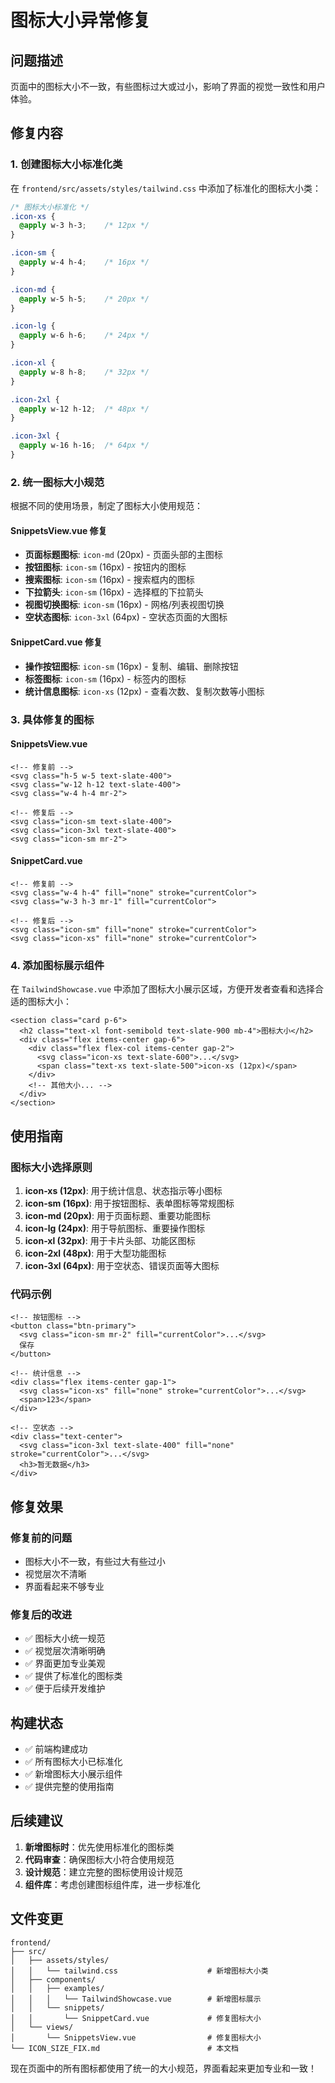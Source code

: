 # 图标大小异常修复

## 问题描述

页面中的图标大小不一致，有些图标过大或过小，影响了界面的视觉一致性和用户体验。

## 修复内容

### 1. 创建图标大小标准化类

在 `frontend/src/assets/styles/tailwind.css` 中添加了标准化的图标大小类：

```css
/* 图标大小标准化 */
.icon-xs {
  @apply w-3 h-3;    /* 12px */
}

.icon-sm {
  @apply w-4 h-4;    /* 16px */
}

.icon-md {
  @apply w-5 h-5;    /* 20px */
}

.icon-lg {
  @apply w-6 h-6;    /* 24px */
}

.icon-xl {
  @apply w-8 h-8;    /* 32px */
}

.icon-2xl {
  @apply w-12 h-12;  /* 48px */
}

.icon-3xl {
  @apply w-16 h-16;  /* 64px */
}
```

### 2. 统一图标大小规范

根据不同的使用场景，制定了图标大小使用规范：

#### SnippetsView.vue 修复
- **页面标题图标**: `icon-md` (20px) - 页面头部的主图标
- **按钮图标**: `icon-sm` (16px) - 按钮内的图标
- **搜索图标**: `icon-sm` (16px) - 搜索框内的图标
- **下拉箭头**: `icon-sm` (16px) - 选择框的下拉箭头
- **视图切换图标**: `icon-sm` (16px) - 网格/列表视图切换
- **空状态图标**: `icon-3xl` (64px) - 空状态页面的大图标

#### SnippetCard.vue 修复
- **操作按钮图标**: `icon-sm` (16px) - 复制、编辑、删除按钮
- **标签图标**: `icon-sm` (16px) - 标签内的图标
- **统计信息图标**: `icon-xs` (12px) - 查看次数、复制次数等小图标

### 3. 具体修复的图标

#### SnippetsView.vue
```vue
<!-- 修复前 -->
<svg class="h-5 w-5 text-slate-400">
<svg class="w-12 h-12 text-slate-400">
<svg class="w-4 h-4 mr-2">

<!-- 修复后 -->
<svg class="icon-sm text-slate-400">
<svg class="icon-3xl text-slate-400">
<svg class="icon-sm mr-2">
```

#### SnippetCard.vue
```vue
<!-- 修复前 -->
<svg class="w-4 h-4" fill="none" stroke="currentColor">
<svg class="w-3 h-3 mr-1" fill="currentColor">

<!-- 修复后 -->
<svg class="icon-sm" fill="none" stroke="currentColor">
<svg class="icon-xs" fill="none" stroke="currentColor">
```

### 4. 添加图标展示组件

在 `TailwindShowcase.vue` 中添加了图标大小展示区域，方便开发者查看和选择合适的图标大小：

```vue
<section class="card p-6">
  <h2 class="text-xl font-semibold text-slate-900 mb-4">图标大小</h2>
  <div class="flex items-center gap-6">
    <div class="flex flex-col items-center gap-2">
      <svg class="icon-xs text-slate-600">...</svg>
      <span class="text-xs text-slate-500">icon-xs (12px)</span>
    </div>
    <!-- 其他大小... -->
  </div>
</section>
```

## 使用指南

### 图标大小选择原则

1. **icon-xs (12px)**: 用于统计信息、状态指示等小图标
2. **icon-sm (16px)**: 用于按钮图标、表单图标等常规图标
3. **icon-md (20px)**: 用于页面标题、重要功能图标
4. **icon-lg (24px)**: 用于导航图标、重要操作图标
5. **icon-xl (32px)**: 用于卡片头部、功能区图标
6. **icon-2xl (48px)**: 用于大型功能图标
7. **icon-3xl (64px)**: 用于空状态、错误页面等大图标

### 代码示例

```vue
<!-- 按钮图标 -->
<button class="btn-primary">
  <svg class="icon-sm mr-2" fill="currentColor">...</svg>
  保存
</button>

<!-- 统计信息 -->
<div class="flex items-center gap-1">
  <svg class="icon-xs" fill="none" stroke="currentColor">...</svg>
  <span>123</span>
</div>

<!-- 空状态 -->
<div class="text-center">
  <svg class="icon-3xl text-slate-400" fill="none" stroke="currentColor">...</svg>
  <h3>暂无数据</h3>
</div>
```

## 修复效果

### 修复前的问题
- 图标大小不一致，有些过大有些过小
- 视觉层次不清晰
- 界面看起来不够专业

### 修复后的改进
- ✅ 图标大小统一规范
- ✅ 视觉层次清晰明确
- ✅ 界面更加专业美观
- ✅ 提供了标准化的图标类
- ✅ 便于后续开发维护

## 构建状态

- ✅ 前端构建成功
- ✅ 所有图标大小已标准化
- ✅ 新增图标大小展示组件
- ✅ 提供完整的使用指南

## 后续建议

1. **新增图标时**：优先使用标准化的图标类
2. **代码审查**：确保图标大小符合使用规范
3. **设计规范**：建立完整的图标使用设计规范
4. **组件库**：考虑创建图标组件库，进一步标准化

## 文件变更

```
frontend/
├── src/
│   ├── assets/styles/
│   │   └── tailwind.css                    # 新增图标大小类
│   ├── components/
│   │   ├── examples/
│   │   │   └── TailwindShowcase.vue        # 新增图标展示
│   │   └── snippets/
│   │       └── SnippetCard.vue             # 修复图标大小
│   └── views/
│       └── SnippetsView.vue                # 修复图标大小
└── ICON_SIZE_FIX.md                        # 本文档
```

现在页面中的所有图标都使用了统一的大小规范，界面看起来更加专业和一致！